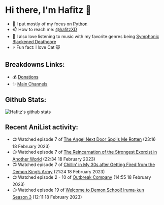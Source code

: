 # Hi there, I'm Hafitz 👋
- 🐍 I put mostly of my focus on [Python](https://python.org)
- 📫 How to reach me: [@hafitzXD](https://t.me/hafitzXD)
- 🎵 I also love listening to music with my favorite genres being [Symphonic Blackened Deathcore](https://youtu.be/qyYmS_iBcy4)
- ⚡ Fun fact: I love Cat 😺

## Breakdowns Links:
- 💰 [Donations](https://t.me/TheBreakdowns/2)
- ✨ [Main Channels](https://t.me/TheBreakdowns)

## Github Stats:
![Hafitz's github stats](https://github-readme-stats.vercel.app/api?username=breakdowns&show_icons=true&count_private=true&bg_color=00000000&text_color=777)

## Recent AniList activity:
<!-- ANILIST_ACTIVITY:start -->

-   📺 Watched episode 7 of [The Angel Next Door Spoils Me Rotten](https://anilist.co/anime/143338) (23:16 18 February 2023)
-   📺 Watched episode 7 of [The Reincarnation of the Strongest Exorcist in Another World](https://anilist.co/anime/144553) (22:34 18 February 2023)
-   📺 Watched episode 7 of [Chillin’ in My 30s after Getting Fired from the Demon King’s Army](https://anilist.co/anime/152523) (21:24 18 February 2023)
-   📺 Watched episode 2 - 10 of [Outbreak Company](https://anilist.co/anime/19369) (14:55 18 February 2023)
-   📺 Watched episode 19 of [Welcome to Demon School! Iruma-kun Season 3](https://anilist.co/anime/139092) (12:11 18 February 2023)

<!-- ANILIST_ACTIVITY:end -->
